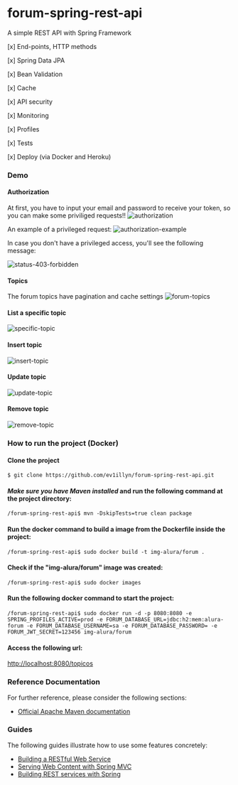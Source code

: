 # forum-spring-rest-api
A simple REST API with Spring Framework

[x] End-points, HTTP methods

[x] Spring Data JPA

[x] Bean Validation

[x] Cache

[x] API security

[x] Monitoring

[x] Profiles

[x] Tests

[x] Deploy (via Docker and Heroku)


### Demo

#### Authorization

At first, you have to input your email and password to receive your token, so you can make some priviliged requests!!
![authorization](https://i.snipboard.io/JRuHfs.jpg)

An example of a privileged request:
![authorization-example](https://i.snipboard.io/z2SXnc.jpg)

In case you don't have a privileged access, you'll see the following message: 

![status-403-forbidden](https://i.snipboard.io/cAUKH0.jpg)

#### Topics

The forum topics have pagination and cache settings
![forum-topics](https://i.snipboard.io/qhEXCu.jpg)

#### List a specific topic

![specific-topic](https://i.snipboard.io/g2APzJ.jpg)

#### Insert topic

![insert-topic](https://i.snipboard.io/izwTFM.jpg)

#### Update topic

![update-topic](https://i.snipboard.io/RVjXk4.jpg)

#### Remove topic

![remove-topic](https://i.snipboard.io/nuOAY2.jpg)

### How to run the project (Docker)


#### Clone the project

```console
$ git clone https://github.com/ev1illyn/forum-spring-rest-api.git
```

#### *Make sure you have Maven installed* and run the following command at the project directory:

```console
/forum-spring-rest-api$ mvn -DskipTests=true clean package
```

#### Run the docker command to build a image from the Dockerfile inside the project:

```console
/forum-spring-rest-api$ sudo docker build -t img-alura/forum .
```

#### Check if the "img-alura/forum" image was created:

```console
/forum-spring-rest-api$ sudo docker images
```

#### Run the following docker command to start the project:

```console
/forum-spring-rest-api$ sudo docker run -d -p 8080:8080 -e SPRING_PROFILES_ACTIVE=prod -e FORUM_DATABASE_URL=jdbc:h2:mem:alura-forum -e FORUM_DATABASE_USERNAME=sa -e FORUM_DATABASE_PASSWORD= -e FORUM_JWT_SECRET=123456 img-alura/forum
```

#### Access the following url:

[http://localhost:8080/topicos](http://localhost:8080/topicos)


### Reference Documentation
For further reference, please consider the following sections:

* [Official Apache Maven documentation](https://maven.apache.org/guides/index.html)

### Guides
The following guides illustrate how to use some features concretely:

* [Building a RESTful Web Service](https://spring.io/guides/gs/rest-service/)
* [Serving Web Content with Spring MVC](https://spring.io/guides/gs/serving-web-content/)
* [Building REST services with Spring](https://spring.io/guides/tutorials/bookmarks/)

